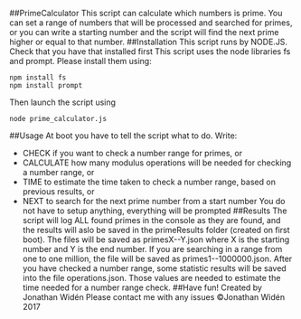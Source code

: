 ##PrimeCalculator
This script can calculate which numbers is prime. You can set a range of numbers that will be processed and searched for primes, or you can write a starting number and the script will find the next prime higher or equal to that number.
##Installation
This script runs by NODE.JS. Check that you have that installed first
This script uses the node libraries fs and prompt. Please install them using:

    npm install fs
    npm install prompt

Then launch the script using

    node prime_calculator.js

##Usage
At boot you have to tell the script what to do.
Write:
 - CHECK if you want to check a number range for primes, or
 - CALCULATE how many modulus operations will be needed for checking a number range, or
 - TIME to estimate the time taken to check a number range, based on previous results, or
 - NEXT to search for the next prime number from a start number
You do not have to setup anything, everything will be prompted
##Results
The script will  log ALL found primes in the console as they are found, and the results will aslo be saved in the primeResults folder (created on first boot). The files will be saved as primesX--Y.json where X is the starting number and Y is the end number. If you are searching in a range from one to one million, the file will be saved as primes1--1000000.json. After you have checked a number range, some statistic results will be saved into the file operations.json. Those values are needed to estimate the time needed for a number range check.
##Have fun!
Created by Jonathan Widén
Please contact me with any issues
©Jonathan Widén 2017
